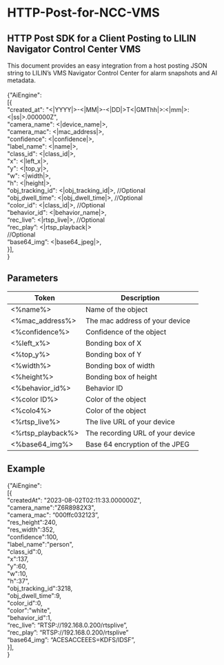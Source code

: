 # HTTP-Post-for-NCC-VMS

## HTTP Post SDK for a Client Posting to LILIN Navigator Control Center VMS <BR>
This document provides an easy integration from a host posting JSON string to LILIN’s VMS Navigator Control Center for alarm snapshots and AI metadata. <BR> <BR>
{"AiEngine": <BR>
[{ <BR>
"created_at": "<|YYYY|>-<|MM|>-<|DD|>T<|GMThh|>:<|mm|>:<|ss|>.000000Z", <BR>
"camera_name": <|device_name|>,  <BR>
"camera_mac": <|mac_address|>, <BR>
  "confidence": <|confidence|>, <BR>
  "label_name": <|name|>, <BR>
"class_id": <|class_id|>, <BR>
"x": <|left_x|>,  <BR>
"y": <|top_y|>, <BR>
"w": <|width|>, <BR>
"h": <|height|>, <BR>
"obj_tracking_id": <|obj_tracking_id|>,     	//Optional <BR>
"obj_dwell_time": <|obj_dwell_time|>,     		//Optional <BR>
"color_id": <|class_id|>,	                    //Optional <BR>
"behavior_id": <|behavior_name|>, <BR>
“rec_live”: <|rtsp_live|>,                    //Optional <BR>
“rec_play”: <|rtsp_playback|> <BR>            //Optional <BR>
“base64_img”: <|base64_jpeg|>, <BR>
}], <BR>
}  <BR>
## Parameters
| Token | Description |
| ----- | ---------- |
| <%name%> | Name of the object |
| <%mac_address%> | The mac address of your device | 
| <%confidence%> | Confidence of the object |
| <%left_x%> | Bonding box of X |
| <%top_y%> | Bonding box of Y |
| <%width%> | Bonding box of width |
| <%height%> | Bonding box of height |
| <%behavior_id%> | Behavior ID |
| <%color ID%> | Color of the object |
| <%colo4%> | Color of the object |
| <%rtsp_live%> | The live URL of your device | 
| <%rtsp_playback%> | The recording URL of your device | 
| <%base64_img%> | Base 64 encryption of the JPEG |

## Example
{"AiEngine": <BR>
[{ <BR>
"createdAt": "2023-08-02T02:11:33.000000Z", <BR>
"camera_name":"Z6R8982X3",<BR>
"camera_mac": “000ffc032123”,<BR>
"res_height":240,<BR>
"res_width":352,<BR>
"confidence":100,<BR>
"label_name":"person",<BR>
"class_id":0,<BR>
"x":137,<BR>
"y":60,<BR>
"w":10,<BR>
"h":37",<BR>
"obj_tracking_id":3218,<BR>
"obj_dwell_time":9,<BR>
"color_id":0, <BR>
"color":"white",<BR>
"behavior_id":1,<BR>
“rec_live”: “RTSP://192.168.0.200/rtsplive”,<BR>
“rec_play”: “RTSP://192.168.0.200/rtsplive”<BR>
“base64_img”: “ACESACCEEES=KDFS/IDSF”,<BR>
}], <BR>
}
